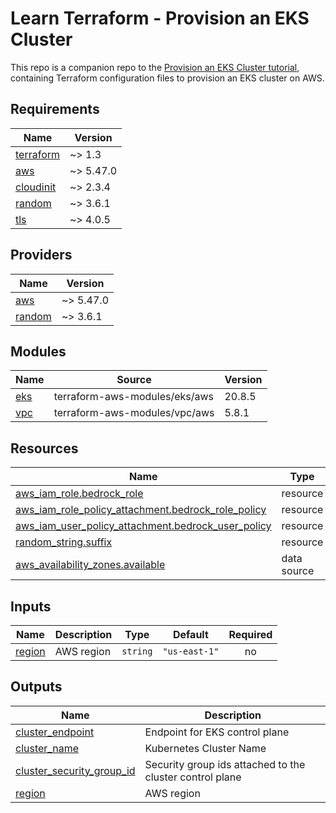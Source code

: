 # Learn Terraform - Provision an EKS Cluster

This repo is a companion repo to the [Provision an EKS Cluster tutorial](https://developer.hashicorp.com/terraform/tutorials/kubernetes/eks), containing
Terraform configuration files to provision an EKS cluster on AWS.

<!-- BEGIN_TF_DOCS -->
## Requirements

| Name | Version |
|------|---------|
| <a name="requirement_terraform"></a> [terraform](#requirement\_terraform) | ~> 1.3 |
| <a name="requirement_aws"></a> [aws](#requirement\_aws) | ~> 5.47.0 |
| <a name="requirement_cloudinit"></a> [cloudinit](#requirement\_cloudinit) | ~> 2.3.4 |
| <a name="requirement_random"></a> [random](#requirement\_random) | ~> 3.6.1 |
| <a name="requirement_tls"></a> [tls](#requirement\_tls) | ~> 4.0.5 |

## Providers

| Name | Version |
|------|---------|
| <a name="provider_aws"></a> [aws](#provider\_aws) | ~> 5.47.0 |
| <a name="provider_random"></a> [random](#provider\_random) | ~> 3.6.1 |

## Modules

| Name | Source | Version |
|------|--------|---------|
| <a name="module_eks"></a> [eks](#module\_eks) | terraform-aws-modules/eks/aws | 20.8.5 |
| <a name="module_vpc"></a> [vpc](#module\_vpc) | terraform-aws-modules/vpc/aws | 5.8.1 |

## Resources

| Name | Type |
|------|------|
| [aws_iam_role.bedrock_role](https://registry.terraform.io/providers/hashicorp/aws/latest/docs/resources/iam_role) | resource |
| [aws_iam_role_policy_attachment.bedrock_role_policy](https://registry.terraform.io/providers/hashicorp/aws/latest/docs/resources/iam_role_policy_attachment) | resource |
| [aws_iam_user_policy_attachment.bedrock_user_policy](https://registry.terraform.io/providers/hashicorp/aws/latest/docs/resources/iam_user_policy_attachment) | resource |
| [random_string.suffix](https://registry.terraform.io/providers/hashicorp/random/latest/docs/resources/string) | resource |
| [aws_availability_zones.available](https://registry.terraform.io/providers/hashicorp/aws/latest/docs/data-sources/availability_zones) | data source |

## Inputs

| Name | Description | Type | Default | Required |
|------|-------------|------|---------|:--------:|
| <a name="input_region"></a> [region](#input\_region) | AWS region | `string` | `"us-east-1"` | no |

## Outputs

| Name | Description |
|------|-------------|
| <a name="output_cluster_endpoint"></a> [cluster\_endpoint](#output\_cluster\_endpoint) | Endpoint for EKS control plane |
| <a name="output_cluster_name"></a> [cluster\_name](#output\_cluster\_name) | Kubernetes Cluster Name |
| <a name="output_cluster_security_group_id"></a> [cluster\_security\_group\_id](#output\_cluster\_security\_group\_id) | Security group ids attached to the cluster control plane |
| <a name="output_region"></a> [region](#output\_region) | AWS region |
<!-- END_TF_DOCS -->